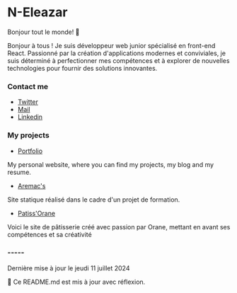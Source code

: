 # N-Eleazar

Bonjour tout le monde! 👋

Bonjour à tous ! Je suis développeur web junior spécialisé en front-end React. Passionné par la création d'applications modernes et conviviales, 
je suis déterminé à perfectionner mes compétences et à explorer de nouvelles technologies pour fournir des solutions innovantes. 

### Contact me

* [Twitter](https://twitter.com/EleazarNabet_)
* [Mail](mailto:nabet.eleazar@gmail.com)
* [Linkedin](https://www.linkedin.com/in/eleazar-nabet)


### My projects

* [Portfolio](https://projet-port-folio.vercel.app/)

My personal website, where you can find my projects, my blog and my resume.

* [Aremac's](https://myfirsteval.vercel.app/)

Site statique réalisé dans le cadre d'un projet de formation.

* [Patiss'Orane](https://patisserie-orane.vercel.app/)

Voici le site de pâtisserie créé avec passion par Orane, mettant en avant ses compétences et sa créativité


### -----


Dernière mise à jour le jeudi 11 juillet 2024

🤖 Ce README.md est mis à jour avec réflexion.
